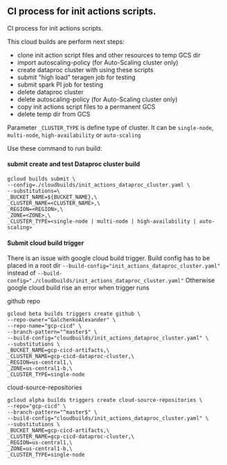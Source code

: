 ## CI process for init actions scripts.
CI process for init actions scripts.

This cloud builds are perform next steps:
- clone init action script files and other resources to temp GCS dir
- import autoscaling-policy (for Auto-Scaling cluster only)
- create dataproc cluster with using these scripts
- submit "high load" teragen job for testing
- submit spark PI job for testing
- delete dataproc cluster
- delete autoscaling-policy (for Auto-Scaling cluster only)
- copy init actions script files to a permanent GCS
- delete temp dir from GCS 

Parameter `_CLUSTER_TYPE` is define type of cluster. It can be `single-node`, `multi-node`, `high-availability` or `auto-scaling`

Use these command to run build:

#### submit create and test Dataproc cluster build
```
gcloud builds submit \
--config=./cloudbuilds/init_actions_dataproc_cluster.yaml \
--substitutions=\
_BUCKET_NAME=${BUCKET_NAME},\
_CLUSTER_NAME=<CLUSTER_NAME>,\
_REGION=<REGION>,\
_ZONE=<ZONE>,\
_CLUSTER_TYPE=<single-node | multi-node | high-availability | auto-scaling>
```

#### Submit cloud build trigger
There is an issue with google cloud build trigger. Build config has to be placed in a root dir `--build-config="init_actions_dataproc_cluster.yaml"` instead of `--build-config="./cloudbuilds/init_actions_dataproc_cluster.yaml"`
Otherwise google cloud build rise an error when trigger runs

github repo
```
gcloud beta builds triggers create github \
--repo-owner="GalchenkoAlexander" \
--repo-name="gcp-cicd" \
--branch-pattern="^master$" \
--build-config="cloudbuilds/init_actions_dataproc_cluster.yaml" \
--substitutions \
_BUCKET_NAME=gcp-cicd-artifacts,\
_CLUSTER_NAME=gcp-cicd-dataproc-cluster,\
_REGION=us-central1,\
_ZONE=us-central1-b,\
_CLUSTER_TYPE=single-node
```

cloud-source-repositories
```
gcloud alpha builds triggers create cloud-source-repositories \
--repo="gcp-cicd" \
--branch-pattern="^master$" \
--build-config="cloudbuilds/init_actions_dataproc_cluster.yaml" \
--substitutions \
_BUCKET_NAME=gcp-cicd-artifacts,\
_CLUSTER_NAME=gcp-cicd-dataproc-cluster,\
_REGION=us-central1,\
_ZONE=us-central1-b,\
_CLUSTER_TYPE=single-node
```